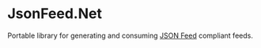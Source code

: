 # JsonFeed.Net
Portable library for generating and consuming [JSON Feed](https://jsonfeed.org/) compliant feeds.
